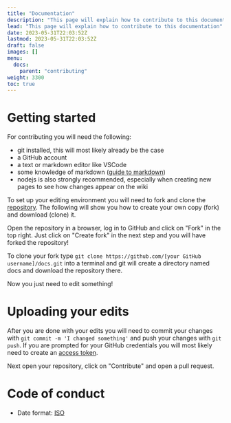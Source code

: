 ```yaml
---
title: "Documentation"
description: "This page will explain how to contribute to this documentation"
lead: "This page will explain how to contribute to this documentation"
date: 2023-05-31T22:03:52Z
lastmod: 2023-05-31T22:03:52Z
draft: false
images: []
menu:
  docs:
    parent: "contributing"
weight: 3300
toc: true
---
```


# Getting started

For contributing you will need the following:
- git installed, this will most likely already be the case
- a GitHub account
- a text or markdown editor like VSCode
- some knowledge of markdown ([guide to markdown](https://www.markdownguide.org/basic-syntax))
- nodejs is also strongly recommended, especially when creating new pages to see how changes appear on the wiki

To set up your editing environment you will need to fork and clone the [repository](https://github.com/an-anime-team/docs). The following will show you how to create your own copy (fork) and download (clone) it.

Open the repository in a browser, log in to GitHub and click on "Fork" in the top right. Just click on "Create fork" in the next step and you will have forked the repository!

To clone your fork type `git clone https://github.com/[your GitHub username]/docs.git` into a terminal and git will create a directory named docs and download the repository there.

Now you just need to edit something!

# Uploading your edits

After you are done with your edits you will need to commit your changes with `git commit -m 'I changed something'` and push your changes with `git push`. If you are prompted for your GitHub credentials you will most likely need to create an [access token](https://docs.github.com/en/authentication/keeping-your-account-and-data-secure/creating-a-personal-access-token#creating-a-personal-access-token-classic).

Next open your repository, click on "Contribute" and open a pull request.

# Code of conduct

- Date format: [ISO](https://greenwichmeantime.com/articles/clocks/iso)